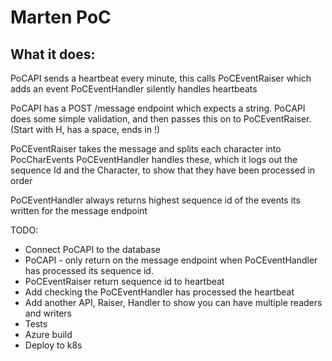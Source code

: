 ﻿# Marten PoC

## What it does: 
PoCAPI sends a heartbeat every minute, this calls PoCEventRaiser which adds an event 
PoCEventHandler silently handles heartbeats

PoCAPI has a POST /message endpoint which expects a string.
PoCAPI does some simple validation, and then passes this on to PoCEventRaiser. (Start with H, has a space, ends in !)

PoCEventRaiser takes the message and splits each character into PocCharEvents
PoCEventHandler handles these, which it logs out the sequence Id and the Character, to show that they have been processed in order 

PoCEventHandler always returns highest sequence id of the events its written for the message endpoint

TODO: 
* Connect PoCAPI to the database
* PoCAPI - only return on the message endpoint when PoCEventHandler has processed its sequence id.
* PoCEventRaiser return sequence id to heartbeat
* Add checking the PoCEventHandler has processed the heartbeat
* Add another API, Raiser, Handler to show you can have multiple readers and writers
* Tests
* Azure build
* Deploy to k8s
